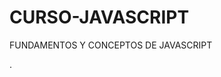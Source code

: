 # CURSO-JAVASCRIPT
FUNDAMENTOS Y CONCEPTOS DE JAVASCRIPT

.

  












   
   
   
   
   
   
   
   
   
   






















